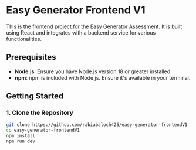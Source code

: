 # Easy Generator Frontend V1

This is the frontend project for the Easy Generator Assessment. It is built using React and integrates with a backend service for various functionalities.

## Prerequisites

- **Node.js**: Ensure you have Node.js version 18 or greater installed.
- **npm**: npm is included with Node.js. Ensure it's available in your terminal.

## Getting Started

### 1. Clone the Repository

```bash
git clone https://github.com/rabiabaloch425/easy-generator-frontendV1
cd easy-generator-frontendV1
npm install
npm run dev
